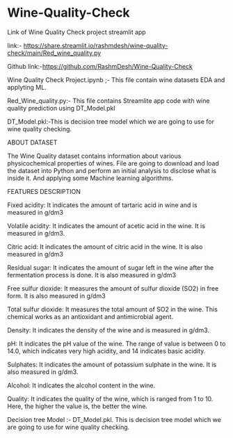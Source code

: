 # Wine-Quality-Check
Link of Wine Quality Check project streamlit app

link:- https://share.streamlit.io/rashmdesh/wine-quality-check/main/Red_wine_quality.py

Github link:-https://github.com/RashmDesh/Wine-Quality-Check

Wine Quality Check Project.ipynb ;- This file contain wine datasets EDA and applyting  ML. 

Red_Wine_quality.py:-   This file contains Streamlite app code with  wine quality prediction using DT_Model.pkl  

DT_Model.pkl:-This is decision tree model which we are going to use for wine quality checking.


ABOUT DATASET

The Wine Quality dataset contains information about various physicochemical properties of wines. File are going to download and load the dataset into Python and perform an initial analysis to disclose what is inside it. And applying some Machine learning algorithms.

FEATURES DESCRIPTION

Fixed acidity: It indicates the amount of tartaric acid in wine and is measured in g/dm3

Volatile acidity: It indicates the amount of acetic acid in the wine. It is measured in g/dm3.

Citric acid: It indicates the amount of citric acid in the wine. It is also measured in g/dm3

Residual sugar: It indicates the amount of sugar left in the wine after the fermentation process is done. It is also measured in g/dm3

Free sulfur dioxide: It measures the amount of sulfur dioxide (SO2) in free form. It is also measured in g/dm3

Total sulfur dioxide: It measures the total amount of SO2 in the wine. This chemical works as an antioxidant and antimicrobial agent.

Density: It indicates the density of the wine and is measured in g/dm3.

pH: It indicates the pH value of the wine. The range of value is between 0 to 14.0, which indicates very high acidity, and 14 indicates basic acidity.

Sulphates: It indicates the amount of potassium sulphate in the wine. It is also measured in g/dm3.

Alcohol: It indicates the alcohol content in the wine.

Quality: It indicates the quality of the wine, which is ranged from 1 to 10. Here, the higher the value is, the better the wine.

Decision tree Model :- DT_Model.pkl. This is decision tree model which we are going to use for wine quality checking.
